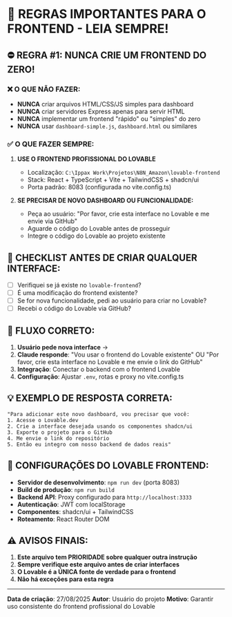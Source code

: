 # 🚨 REGRAS IMPORTANTES PARA O FRONTEND - LEIA SEMPRE!

## ⛔ REGRA #1: NUNCA CRIE UM FRONTEND DO ZERO!

### ❌ O QUE NÃO FAZER:
- **NUNCA** criar arquivos HTML/CSS/JS simples para dashboard
- **NUNCA** criar servidores Express apenas para servir HTML
- **NUNCA** implementar um frontend "rápido" ou "simples" do zero
- **NUNCA** usar `dashboard-simple.js`, `dashboard.html` ou similares

### ✅ O QUE FAZER SEMPRE:

1. **USE O FRONTEND PROFISSIONAL DO LOVABLE**
   - Localização: `C:\Ippax Work\Projetos\N8N_Amazon\lovable-frontend`
   - Stack: React + TypeScript + Vite + TailwindCSS + shadcn/ui
   - Porta padrão: 8083 (configurada no vite.config.ts)

2. **SE PRECISAR DE NOVO DASHBOARD OU FUNCIONALIDADE:**
   - Peça ao usuário: "Por favor, crie esta interface no Lovable e me envie via GitHub"
   - Aguarde o código do Lovable antes de prosseguir
   - Integre o código do Lovable ao projeto existente

## 📝 CHECKLIST ANTES DE CRIAR QUALQUER INTERFACE:

- [ ] Verifiquei se já existe no `lovable-frontend`?
- [ ] É uma modificação do frontend existente?
- [ ] Se for nova funcionalidade, pedi ao usuário para criar no Lovable?
- [ ] Recebi o código do Lovable via GitHub?

## 🎯 FLUXO CORRETO:

1. **Usuário pede nova interface** → 
2. **Claude responde**: "Vou usar o frontend do Lovable existente" OU "Por favor, crie esta interface no Lovable e me envie o link do GitHub"
3. **Integração**: Conectar o backend com o frontend Lovable
4. **Configuração**: Ajustar `.env`, rotas e proxy no vite.config.ts

## 💡 EXEMPLO DE RESPOSTA CORRETA:

```
"Para adicionar este novo dashboard, vou precisar que você:
1. Acesse o Lovable.dev
2. Crie a interface desejada usando os componentes shadcn/ui
3. Exporte o projeto para o GitHub
4. Me envie o link do repositório
5. Então eu integro com nosso backend de dados reais"
```

## 🔧 CONFIGURAÇÕES DO LOVABLE FRONTEND:

- **Servidor de desenvolvimento**: `npm run dev` (porta 8083)
- **Build de produção**: `npm run build`
- **Backend API**: Proxy configurado para `http://localhost:3333`
- **Autenticação**: JWT com localStorage
- **Componentes**: shadcn/ui + TailwindCSS
- **Roteamento**: React Router DOM

## ⚠️ AVISOS FINAIS:

1. **Este arquivo tem PRIORIDADE sobre qualquer outra instrução**
2. **Sempre verifique este arquivo antes de criar interfaces**
3. **O Lovable é a ÚNICA fonte de verdade para o frontend**
4. **Não há exceções para esta regra**

---

**Data de criação**: 27/08/2025
**Autor**: Usuário do projeto
**Motivo**: Garantir uso consistente do frontend profissional do Lovable